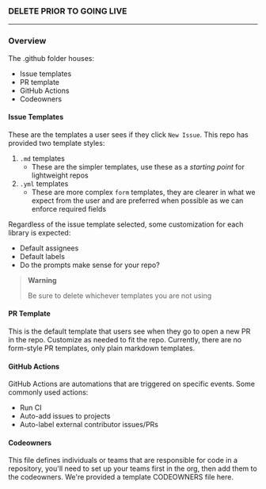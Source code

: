 <!--
SPDX-FileCopyrightText: Copyright (c) 2025, NVIDIA CORPORATION & AFFILIATES. All rights reserved.
SPDX-License-Identifier: Apache-2.0

Licensed under the Apache License, Version 2.0 (the "License");
you may not use this file except in compliance with the License.
You may obtain a copy of the License at

http://www.apache.org/licenses/LICENSE-2.0

Unless required by applicable law or agreed to in writing, software
distributed under the License is distributed on an "AS IS" BASIS,
WITHOUT WARRANTIES OR CONDITIONS OF ANY KIND, either express or implied.
See the License for the specific language governing permissions and
limitations under the License.
-->

### DELETE PRIOR TO GOING LIVE
---

### Overview

The .github folder houses:
- Issue templates
- PR template
- GitHub Actions
- Codeowners

#### Issue Templates
These are the templates a user sees if they click `New Issue`. This repo has provided two template styles:
1. `.md` templates
   - These are the simpler templates, use these as a _starting point_ for lightweight repos
1. `.yml` templates
   - These are more complex `form` templates, they are clearer in what we expect from the user and are preferred when possible as we can enforce required fields

Regardless of the issue template selected, some customization for each library is expected:
- Default assignees
- Default labels
- Do the prompts make sense for your repo?

> **Warning**
> 
> Be sure to delete whichever templates you are not using


#### PR Template
This is the default template that users see when they go to open a new PR in the repo. Customize as needed to fit the repo. Currently, there are no form-style PR templates, only plain markdown templates.

#### GitHub Actions
GitHub Actions are automations that are triggered on specific events. Some commonly used actions:
- Run CI
- Auto-add issues to projects
- Auto-label external contributor issues/PRs

#### Codeowners
This file defines individuals or teams that are responsible for code in a repository, you'll need to set up your teams first in the org, then add them to the codeowners. We're provided a template CODEOWNERS file here.
